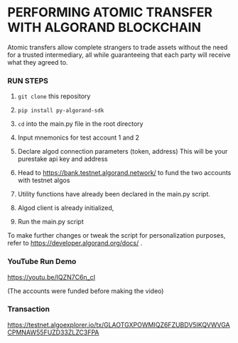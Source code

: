 # PERFORMING ATOMIC TRANSFER WITH ALGORAND BLOCKCHAIN 


Atomic transfers allow complete strangers to trade assets without the need for a trusted intermediary, all while guaranteeing that each party will receive what they agreed to.



### RUN STEPS

1. `git clone` this repository

2. `pip install py-algorand-sdk`

3. `cd` into the main.py file in the root directory

4. Input mnemonics for test account 1 and 2 

5. Declare algod connection parameters (token, address)
        This will be your purestake api key and address 

6. Head to https://bank.testnet.algorand.network/ to fund the two accounts with testnet algos

7. Utility functions have already been declared in the main.py script.

8. Algod client is already initialized,

9. Run the main.py script



 
 
 To make further changes or tweak the script for personalization purposes, refer to https://developer.algorand.org/docs/ . 



### YouTube Run Demo

https://youtu.be/IQZN7C6n_cI

(The accounts were funded before making the video)

### Transaction 

https://testnet.algoexplorer.io/tx/GLAOTGXPOWMIQZ6FZUBDV5IKQVWVGACPMNAW55FUZD33ZLZC3FPA